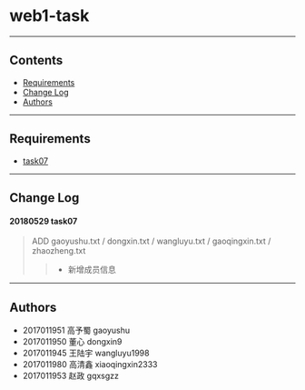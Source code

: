 # web1-task
----
## Contents
* [Requirements](https://github.com/gaoyushu/README##Requirements)
* [Change Log](#Change-Log)
* [Authors](#Authors)
----
## Requirements
* [task07](www.edu2act.net/team/2017-ji-WEB-kai-fa-yi/tasks/1689/)
----
## Change Log
#### 20180529 task07
> ADD gaoyushu.txt / dongxin.txt / wangluyu.txt / gaoqingxin.txt / zhaozheng.txt
>> * 新增成员信息
----
## Authors
* 2017011951  高予蜀  gaoyushu
* 2017011950  董心    dongxin9
* 2017011945  王陆宇  wangluyu1998
* 2017011980  高清鑫  xiaoqingxin2333
* 2017011953  赵政    gqxsgzz
